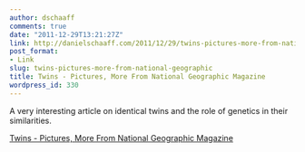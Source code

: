 ```yaml
---
author: dschaaff
comments: true
date: "2011-12-29T13:21:27Z"
link: http://danielschaaff.com/2011/12/29/twins-pictures-more-from-national-geographic/
post_format:
- Link
slug: twins-pictures-more-from-national-geographic
title: Twins - Pictures, More From National Geographic Magazine
wordpress_id: 330
---
```


A very interesting article on identical twins and the role of genetics in their similarities.

  
[Twins - Pictures, More From National Geographic Magazine](http://ngm.nationalgeographic.com/2012/01/twins/miller-text)
